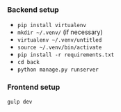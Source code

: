 ### Backend setup
* `pip install virtualenv`
* `mkdir ~/.venv/` (if necessary)
* `virtualenv ~/.venv/untitled`
* `source ~/.venv/bin/activate`
* `pip install -r requirements.txt`
* `cd back`
* `python manage.py runserver`

### Frontend setup
`gulp dev`